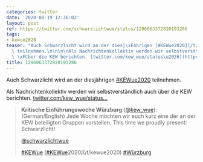 ```yaml
---
categories: twitter
date: '2020-08-19 12:36:02'
layout: post
ref: https://twitter.com/schwarzlichtwue/status/1296063372820193286
tags:
- kewue2020
teaser: "Auch Schwarzlicht wird an der diesj\xE4hrigen [#KEWue2020](/t/kewue2020)\
  \ teilnehmen.\n\n\n\nAls Nachrichtenkollektiv werden wir selbstverst\xE4ndlich auch\
  \ \xFCber die KEW berichten. [twitter.com/kew_wue/status\u2026](https://twitter.com/kew_wue/status/1295827718442029056)"
title: 1296063372820193286
---
```

Auch Schwarzlicht wird an der diesjährigen [#KEWue2020](/t/kewue2020) teilnehmen.



Als Nachrichtenkollektiv werden wir selbstverständlich auch über die KEW berichten. [twitter.com/kew_wue/status…](https://twitter.com/kew_wue/status/1295827718442029056)
> <b>Kritische Einführungswoche Würzburg</b> ([@kew_wue](https://twitter.com/kew_wue)):  
>(German/English) Jede Woche möchten wir euch kurz eine der an der KEW beteiligten Gruppen vorstellen. This time we proudly present:  Schwarzlicht!  
>  
>  
>  
>[@schwarzlichtwue](https://twitter.com/schwarzlichtwue)  
>  
>  
>  
>[#KEWue](/t/kewue) [[#KEWue](/t/kewue)2020](/t/kewue2020) [#Würzburg](/t/würzburg)   

